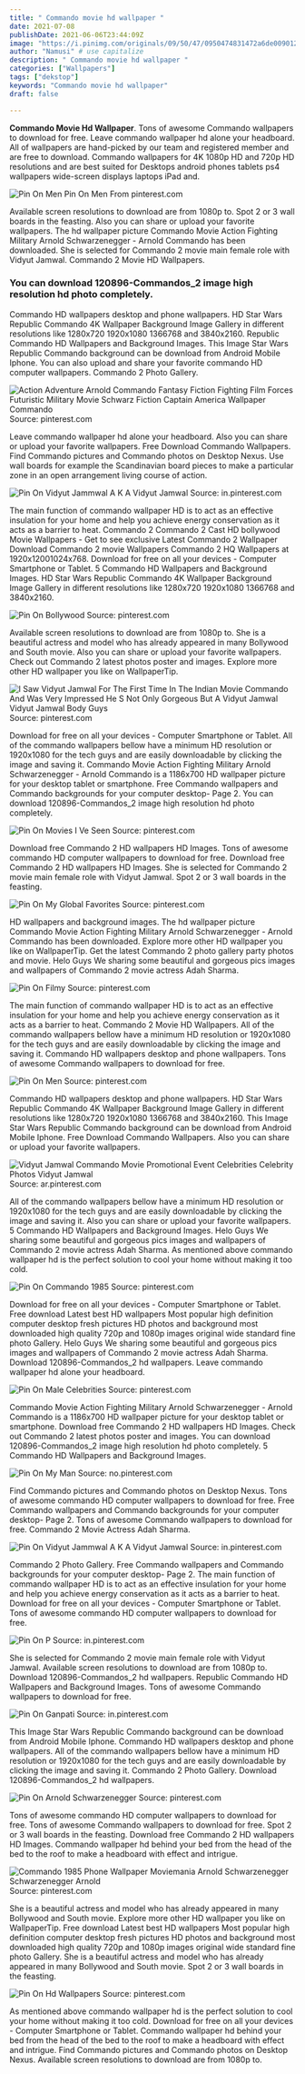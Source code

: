 ```yaml
---
title: " Commando movie hd wallpaper "
date: 2021-07-08
publishDate: 2021-06-06T23:44:09Z
image: "https://i.pinimg.com/originals/09/50/47/0950474831472a6de0090126ad1f3f72.jpg"
author: "Namusi" # use capitalize
description: " Commando movie hd wallpaper "
categories: ["Wallpapers"]
tags: ["dekstop"]
keywords: "Commando movie hd wallpaper"
draft: false

---
```



**Commando Movie Hd Wallpaper**. Tons of awesome Commando wallpapers to download for free. Leave commando wallpaper hd alone your headboard. All of wallpapers are hand-picked by our team and registered member and are free to download. Commando wallpapers for 4K 1080p HD and 720p HD resolutions and are best suited for Desktops android phones tablets ps4 wallpapers wide-screen displays laptops iPad and.

![Pin On Men](https://i.pinimg.com/originals/a7/b9/2e/a7b92e1623476ab13305f90a508f190d.jpg "Pin On Men")
Pin On Men From pinterest.com


Available screen resolutions to download are from 1080p to. Spot 2 or 3 wall boards in the feasting. Also you can share or upload your favorite wallpapers. The hd wallpaper picture Commando Movie Action Fighting Military Arnold Schwarzenegger - Arnold Commando has been downloaded. She is selected for Commando 2 movie main female role with Vidyut Jamwal. Commando 2 Movie HD Wallpapers.

### You can download 120896-Commandos_2 image high resolution hd photo completely.

Commando HD wallpapers desktop and phone wallpapers. HD Star Wars Republic Commando 4K Wallpaper Background Image Gallery in different resolutions like 1280x720 1920x1080 1366768 and 3840x2160. Republic Commando HD Wallpapers and Background Images. This Image Star Wars Republic Commando background can be download from Android Mobile Iphone. You can also upload and share your favorite commando HD computer wallpapers. Commando 2 Photo Gallery.


![Action Adventure Arnold Commando Fantasy Fiction Fighting Film Forces Futuristic Military Movie Schwarz Fiction Captain America Wallpaper Commando](https://i.pinimg.com/originals/a5/c9/8b/a5c98b5e49fabd02f52ead60babe554d.jpg "Action Adventure Arnold Commando Fantasy Fiction Fighting Film Forces Futuristic Military Movie Schwarz Fiction Captain America Wallpaper Commando")
Source: pinterest.com

Leave commando wallpaper hd alone your headboard. Also you can share or upload your favorite wallpapers. Free Download Commando Wallpapers. Find Commando pictures and Commando photos on Desktop Nexus. Use wall boards for example the Scandinavian board pieces to make a particular zone in an open arrangement living course of action.

![Pin On Vidyut Jammwal A K A Vidyut Jamwal](https://i.pinimg.com/originals/e9/b4/4a/e9b44a59bca8f15d6f5a6ebe9c88da42.png "Pin On Vidyut Jammwal A K A Vidyut Jamwal")
Source: in.pinterest.com

The main function of commando wallpaper HD is to act as an effective insulation for your home and help you achieve energy conservation as it acts as a barrier to heat. Commando 2 Commando 2 Cast HD bollywood Movie Wallpapers - Get to see exclusive Latest Commando 2 Wallpaper Download Commando 2 movie Wallpapers Commando 2 HQ Wallpapers at 1920x12001024x768. Download for free on all your devices - Computer Smartphone or Tablet. 5 Commando HD Wallpapers and Background Images. HD Star Wars Republic Commando 4K Wallpaper Background Image Gallery in different resolutions like 1280x720 1920x1080 1366768 and 3840x2160.

![Pin On Bollywood](https://i.pinimg.com/originals/c7/a4/fe/c7a4fea2e9941e85adc89be78c45c93d.jpg "Pin On Bollywood")
Source: pinterest.com

Available screen resolutions to download are from 1080p to. She is a beautiful actress and model who has already appeared in many Bollywood and South movie. Also you can share or upload your favorite wallpapers. Check out Commando 2 latest photos poster and images. Explore more other HD wallpaper you like on WallpaperTip.

![I Saw Vidyut Jamwal For The First Time In The Indian Movie Commando And Was Very Impressed He S Not Only Gorgeous But A Vidyut Jamwal Vidyut Jamwal Body Guys](https://i.pinimg.com/originals/35/a9/1f/35a91f79f3be02c5ed8199d247820865.jpg "I Saw Vidyut Jamwal For The First Time In The Indian Movie Commando And Was Very Impressed He S Not Only Gorgeous But A Vidyut Jamwal Vidyut Jamwal Body Guys")
Source: pinterest.com

Download for free on all your devices - Computer Smartphone or Tablet. All of the commando wallpapers bellow have a minimum HD resolution or 1920x1080 for the tech guys and are easily downloadable by clicking the image and saving it. Commando Movie Action Fighting Military Arnold Schwarzenegger - Arnold Commando is a 1186x700 HD wallpaper picture for your desktop tablet or smartphone. Free Commando wallpapers and Commando backgrounds for your computer desktop- Page 2. You can download 120896-Commandos_2 image high resolution hd photo completely.

![Pin On Movies I Ve Seen](https://i.pinimg.com/originals/d1/4f/b3/d14fb3cec8fcf205640d8057e51f693b.jpg "Pin On Movies I Ve Seen")
Source: pinterest.com

Download free Commando 2 HD wallpapers HD Images. Tons of awesome commando HD computer wallpapers to download for free. Download free Commando 2 HD wallpapers HD Images. She is selected for Commando 2 movie main female role with Vidyut Jamwal. Spot 2 or 3 wall boards in the feasting.

![Pin On My Global Favorites](https://i.pinimg.com/originals/ef/7f/fe/ef7ffe9169daec29c4fb5d847cee5999.jpg "Pin On My Global Favorites")
Source: pinterest.com

HD wallpapers and background images. The hd wallpaper picture Commando Movie Action Fighting Military Arnold Schwarzenegger - Arnold Commando has been downloaded. Explore more other HD wallpaper you like on WallpaperTip. Get the latest Commando 2 photo gallery party photos and movie. Helo Guys We sharing some beautiful and gorgeous pics images and wallpapers of Commando 2 movie actress Adah Sharma.

![Pin On Filmy](https://i.pinimg.com/originals/ab/00/46/ab0046e1e029c75a7af66438f49f67a2.jpg "Pin On Filmy")
Source: pinterest.com

The main function of commando wallpaper HD is to act as an effective insulation for your home and help you achieve energy conservation as it acts as a barrier to heat. Commando 2 Movie HD Wallpapers. All of the commando wallpapers bellow have a minimum HD resolution or 1920x1080 for the tech guys and are easily downloadable by clicking the image and saving it. Commando HD wallpapers desktop and phone wallpapers. Tons of awesome Commando wallpapers to download for free.

![Pin On Men](https://i.pinimg.com/originals/a7/b9/2e/a7b92e1623476ab13305f90a508f190d.jpg "Pin On Men")
Source: pinterest.com

Commando HD wallpapers desktop and phone wallpapers. HD Star Wars Republic Commando 4K Wallpaper Background Image Gallery in different resolutions like 1280x720 1920x1080 1366768 and 3840x2160. This Image Star Wars Republic Commando background can be download from Android Mobile Iphone. Free Download Commando Wallpapers. Also you can share or upload your favorite wallpapers.

![Vidyut Jamwal Commando Movie Promotional Event Celebrities Celebrity Photos Vidyut Jamwal](https://i.pinimg.com/originals/03/b3/7d/03b37d2ef19497cf944456740289d76c.jpg "Vidyut Jamwal Commando Movie Promotional Event Celebrities Celebrity Photos Vidyut Jamwal")
Source: ar.pinterest.com

All of the commando wallpapers bellow have a minimum HD resolution or 1920x1080 for the tech guys and are easily downloadable by clicking the image and saving it. Also you can share or upload your favorite wallpapers. 5 Commando HD Wallpapers and Background Images. Helo Guys We sharing some beautiful and gorgeous pics images and wallpapers of Commando 2 movie actress Adah Sharma. As mentioned above commando wallpaper hd is the perfect solution to cool your home without making it too cold.

![Pin On Commando 1985](https://i.pinimg.com/originals/41/58/c0/4158c02c0603b8fc0cde5e44b86ffc81.jpg "Pin On Commando 1985")
Source: pinterest.com

Download for free on all your devices - Computer Smartphone or Tablet. Free download Latest best HD wallpapers Most popular high definition computer desktop fresh pictures HD photos and background most downloaded high quality 720p and 1080p images original wide standard fine photo Gallery. Helo Guys We sharing some beautiful and gorgeous pics images and wallpapers of Commando 2 movie actress Adah Sharma. Download 120896-Commandos_2 hd wallpapers. Leave commando wallpaper hd alone your headboard.

![Pin On Male Celebrities](https://i.pinimg.com/originals/a2/64/ff/a264ff8340e0ad1514eced66433949a3.jpg "Pin On Male Celebrities")
Source: pinterest.com

Commando Movie Action Fighting Military Arnold Schwarzenegger - Arnold Commando is a 1186x700 HD wallpaper picture for your desktop tablet or smartphone. Download free Commando 2 HD wallpapers HD Images. Check out Commando 2 latest photos poster and images. You can download 120896-Commandos_2 image high resolution hd photo completely. 5 Commando HD Wallpapers and Background Images.

![Pin On My Man](https://i.pinimg.com/originals/c0/1c/ee/c01cee8aba48e222726df7598ab7fb9b.jpg "Pin On My Man")
Source: no.pinterest.com

Find Commando pictures and Commando photos on Desktop Nexus. Tons of awesome commando HD computer wallpapers to download for free. Free Commando wallpapers and Commando backgrounds for your computer desktop- Page 2. Tons of awesome Commando wallpapers to download for free. Commando 2 Movie Actress Adah Sharma.

![Pin On Vidyut Jammwal A K A Vidyut Jamwal](https://i.pinimg.com/originals/a4/1a/be/a41abe9b0cada7fe500f47eb85be2e88.jpg "Pin On Vidyut Jammwal A K A Vidyut Jamwal")
Source: in.pinterest.com

Commando 2 Photo Gallery. Free Commando wallpapers and Commando backgrounds for your computer desktop- Page 2. The main function of commando wallpaper HD is to act as an effective insulation for your home and help you achieve energy conservation as it acts as a barrier to heat. Download for free on all your devices - Computer Smartphone or Tablet. Tons of awesome commando HD computer wallpapers to download for free.

![Pin On P](https://i.pinimg.com/originals/ed/17/57/ed17578992b799c028d16828f52e23dd.jpg "Pin On P")
Source: in.pinterest.com

She is selected for Commando 2 movie main female role with Vidyut Jamwal. Available screen resolutions to download are from 1080p to. Download 120896-Commandos_2 hd wallpapers. Republic Commando HD Wallpapers and Background Images. Tons of awesome Commando wallpapers to download for free.

![Pin On Ganpati](https://i.pinimg.com/originals/cd/ab/75/cdab7584d3c98c7c39deebf456b9a501.jpg "Pin On Ganpati")
Source: in.pinterest.com

This Image Star Wars Republic Commando background can be download from Android Mobile Iphone. Commando HD wallpapers desktop and phone wallpapers. All of the commando wallpapers bellow have a minimum HD resolution or 1920x1080 for the tech guys and are easily downloadable by clicking the image and saving it. Commando 2 Photo Gallery. Download 120896-Commandos_2 hd wallpapers.

![Pin On Arnold Schwarzenegger](https://i.pinimg.com/originals/16/04/c8/1604c83f04a2a9f3d46fca25c1373f87.jpg "Pin On Arnold Schwarzenegger")
Source: pinterest.com

Tons of awesome commando HD computer wallpapers to download for free. Tons of awesome Commando wallpapers to download for free. Spot 2 or 3 wall boards in the feasting. Download free Commando 2 HD wallpapers HD Images. Commando wallpaper hd behind your bed from the head of the bed to the roof to make a headboard with effect and intrigue.

![Commando 1985 Phone Wallpaper Moviemania Arnold Schwarzenegger Schwarzenegger Arnold](https://i.pinimg.com/originals/35/78/4b/35784bbf27f553194cb42907046936b8.jpg "Commando 1985 Phone Wallpaper Moviemania Arnold Schwarzenegger Schwarzenegger Arnold")
Source: pinterest.com

She is a beautiful actress and model who has already appeared in many Bollywood and South movie. Explore more other HD wallpaper you like on WallpaperTip. Free download Latest best HD wallpapers Most popular high definition computer desktop fresh pictures HD photos and background most downloaded high quality 720p and 1080p images original wide standard fine photo Gallery. She is a beautiful actress and model who has already appeared in many Bollywood and South movie. Spot 2 or 3 wall boards in the feasting.

![Pin On Hd Wallpapers](https://i.pinimg.com/originals/09/50/47/0950474831472a6de0090126ad1f3f72.jpg "Pin On Hd Wallpapers")
Source: pinterest.com

As mentioned above commando wallpaper hd is the perfect solution to cool your home without making it too cold. Download for free on all your devices - Computer Smartphone or Tablet. Commando wallpaper hd behind your bed from the head of the bed to the roof to make a headboard with effect and intrigue. Find Commando pictures and Commando photos on Desktop Nexus. Available screen resolutions to download are from 1080p to.

